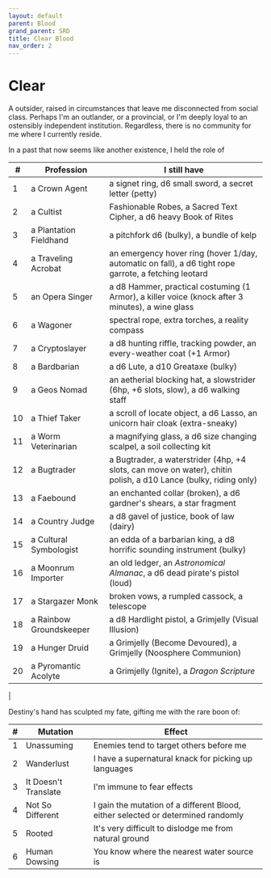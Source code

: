 ```yaml
---
layout: default
parent: Blood
grand_parent: SRD
title: Clear Blood
nav_order: 2
---
```

# Clear
A outsider, raised in circumstances that leave me disconnected from social class. Perhaps I'm an outlander, or a provincial, or I'm deeply loyal to an ostensibly independent institution. Regardless, there is no community for me where I currently reside.

In a past that now seems like another existence, I held the role of

|#|Profession |I still have|
|------|-----------|-|
|1     |a Crown Agent | a signet ring,  d6 small sword, a secret letter (petty) |
|2     |a Cultist | Fashionable Robes, a Sacred Text Cipher, a d6 heavy Book of Rites|
|3     |a Plantation Fieldhand | a pitchfork d6 (bulky), a bundle of kelp |
|4     |a Traveling Acrobat|an emergency hover ring (hover 1/day, automatic on fall), a d6 tight rope garrote, a fetching leotard|
|5     |an Opera Singer|a d8 Hammer, practical costuming (1 Armor), a killer voice (knock after 3 minutes), a wine glass|
|6     |a Wagoner|spectral rope, extra torches, a reality compass|
|7     |a Cryptoslayer|a d8 hunting riffle, tracking powder, an every-weather coat (+1 Armor)|
|8     |a Bardbarian|a d6 Lute, a d10 Greataxe (bulky)|
|9     |a Geos Nomad | an aetherial blocking hat, a slowstrider (6hp, +6 slots, slow), a d6 walking staff|
|10    |a Thief Taker| a scroll of locate object, a d6 Lasso, an unicorn hair cloak (extra-sneaky)|
|11    |a Worm Veterinarian|a magnifying glass, a d6 size changing scalpel, a soil collecting kit|
|12    |a Bugtrader|a Bugtrader, a waterstrider (4hp, +4 slots, can move on water), chitin polish, a d10 Lance (bulky, riding only)|
|13    |a Faebound|an enchanted collar (broken), a d6 gardner's shears, a star fragment|
|14    |a Country Judge| a d8 gavel of justice,  book of law (dairy) |
|15    |a Cultural Symbologist | an edda of a barbarian king, a d8 horrific sounding instrument (bulky)|
|16    |a Moonrum Importer| an old ledger, an _Astronomical Almanac_, a d6 dead pirate's pistol (loud)|
|17    |a Stargazer Monk|broken vows, a rumpled cassock, a telescope|
|18    |a Rainbow Groundskeeper|a d8 Hardlight pistol, a Grimjelly (Visual Illusion)|
|19    |a Hunger Druid|a Grimjelly (Become Devoured), a Grimjelly (Noosphere Communion)|
|20    |a Pyromantic Acolyte|a Grimjelly (Ignite), a _Dragon Scripture_
|

Destiny's hand has sculpted my fate, gifting me with the rare boon of:

|#|Mutation |Effect|
|------|-----------|-|
|1     |Unassuming|Enemies tend to target others before me|
|2     |Wanderlust|I have a supernatural knack for picking up languages|
|3     |It Doesn't Translate|I'm immune to fear effects|
|4     |Not So Different|I gain the mutation of a different Blood, either selected or determined randomly|
|5     |Rooted| It's very difficult to dislodge me from natural ground|
|6     |Human Dowsing| You know where the nearest water source is|
